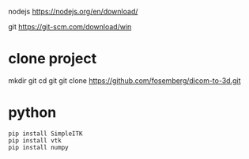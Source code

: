 nodejs
https://nodejs.org/en/download/

git
https://git-scm.com/download/win

# clone project
mkdir git
cd git
git clone https://github.com/fosemberg/dicom-to-3d.git

# python
```
pip install SimpleITK
pip install vtk
pip install numpy
```
